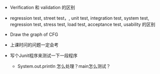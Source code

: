 - Verification 和 validation 的区别

- regression test, street test，, unit test, integration test, system test, regression test, stress test, load test, acceptance test, usability 的区别
- Draw the graph of CFG
- 上课时问的问题一定会考
- 写个Junit程序来测试一下一段程序
  - System.out.println 怎么处理？main怎么测试？